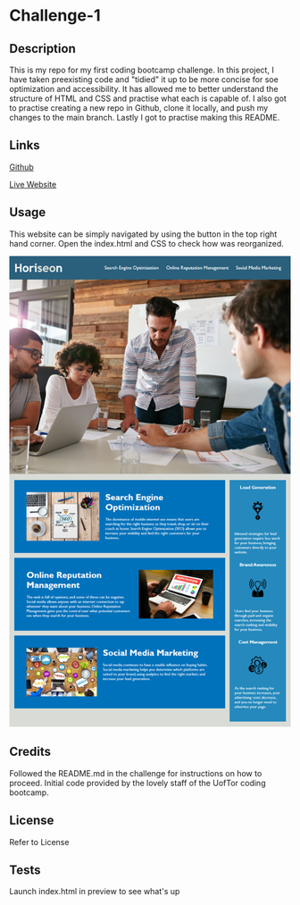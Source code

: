 # Challenge-1

## Description

This is my repo for my first coding bootcamp challenge.  In this project, I have taken preexisting code and "tidied" it up to be more concise for soe optimization and accessibility. It has allowed me to better understand the structure of HTML and CSS and practise what each is capable of.  I also got to practise creating a new repo in Github, clone it locally, and push my changes to the main branch.  Lastly I got to practise making this README.

## Links

[Github](https://github.com/Sunderfire/challenge-1.git)

[Live Website](https://sunderfire.github.io/challenge-1/)

## Usage

This website can be simply navigated by using the button in the top right hand corner.  Open the index.html and CSS to check how was reorganized.

 ![alt text](assets/images/01-html-css-git-homework-demo.png)   

## Credits

Followed the README.md in the challenge for instructions on how to proceed.  Initial code provided by the lovely staff of the UofTor coding bootcamp.

## License

Refer to License 

## Tests

Launch index.html in preview to see what's up

